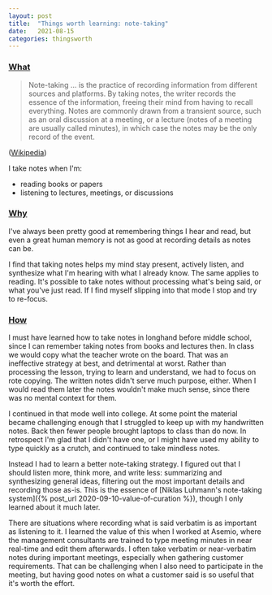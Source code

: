 ```yaml
---
layout: post
title:  "Things worth learning: note-taking"
date:   2021-08-15
categories: thingsworth
---
```


### [What](#what)

> Note-taking ... is the practice of recording information from different sources and platforms. By taking notes, the writer records the essence of the information, freeing their mind from having to recall everything. Notes are commonly drawn from a transient source, such as an oral discussion at a meeting, or a lecture (notes of a meeting are usually called minutes), in which case the notes may be the only record of the event.

([Wikipedia](https://en.wikipedia.org/wiki/Note-taking))

I take notes when I'm:
* reading books or papers
* listening to lectures, meetings, or discussions

### [Why](#why)

I've always been pretty good at remembering things I hear and read, but even a great human memory is not as good at recording details as notes can be.

I find that taking notes helps my mind stay present, actively listen, and synthesize what I'm hearing with what I already know. The same applies to reading. It's possible to take notes without processing what's being said, or what you've just read. If I find myself slipping into that mode I stop and try to re-focus.

### [How](#how)

I must have learned how to take notes in longhand before middle school, since I can remember taking notes from books and lectures then. In class we would copy what the teacher wrote on the board. That was an ineffective strategy at best, and detrimental at worst. Rather than processing the lesson, trying to learn and understand, we had to focus on rote copying. The written notes didn't serve much purpose, either. When I would read them later the notes wouldn't make much sense, since there was no mental context for them.

I continued in that mode well into college. At some point the material became challenging enough that I struggled to keep up with my handwritten notes. Back then fewer people brought laptops to class than do now. In retrospect I'm glad that I didn't have one, or I might have used my ability to type quickly as a crutch, and continued to take mindless notes.

Instead I had to learn a better note-taking strategy. I figured out that I should listen more, think more, and write less: summarizing and synthesizing general ideas, filtering out the most important details and recording those as-is. This is the essence of [Niklas Luhmann's note-taking system]({% post_url 2020-09-10-value-of-curation %}), though I only learned about it much later.

There are situations where recording what is said verbatim is as important as listening to it. I learned the value of this when I worked at Asemio, where the management consultants are trained to type meeting minutes in near real-time and edit them afterwards. I often take verbatim or near-verbatim notes during important meetings, especially when gathering customer requirements. That can be challenging when I also need to participate in the meeting, but having good notes on what a customer said is so useful that it's worth the effort.
